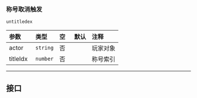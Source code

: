 ### 称号取消触发

`untitledex`

| 参数     | 类型     | 空   | 默认 | 注释     |
| :------- | :------- | :--- | :--- | :------- |
| actor    | `string` | 否   |      | 玩家对象 |
| titleIdx | `number` | 否   |      | 称号索引 |

------------

## 接口

